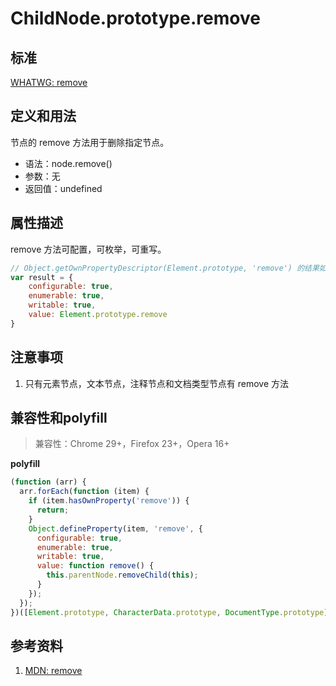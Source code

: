 # ChildNode.prototype.remove

## 标准
[WHATWG: remove](https://dom.spec.whatwg.org/#dom-childnode-remove)

## 定义和用法
节点的 remove 方法用于删除指定节点。

- 语法：node.remove()
- 参数：无
- 返回值：undefined

## 属性描述
remove 方法可配置，可枚举，可重写。
```javascript
// Object.getOwnPropertyDescriptor(Element.prototype, 'remove') 的结果如下：
var result = {
    configurable: true,
    enumerable: true,
    writable: true,
    value: Element.prototype.remove
}
```

## 注意事项
1. 只有元素节点，文本节点，注释节点和文档类型节点有 remove 方法

## 兼容性和polyfill
> 兼容性：Chrome 29+，Firefox 23+，Opera 16+

**polyfill**
```javascript
(function (arr) {
  arr.forEach(function (item) {
    if (item.hasOwnProperty('remove')) {
      return;
    }
    Object.defineProperty(item, 'remove', {
      configurable: true,
      enumerable: true,
      writable: true,
      value: function remove() {
        this.parentNode.removeChild(this);
      }
    });
  });
})([Element.prototype, CharacterData.prototype, DocumentType.prototype]);
```


## 参考资料
1. [MDN: remove](https://developer.mozilla.org/en-US/docs/Web/API/ChildNode/remove)
